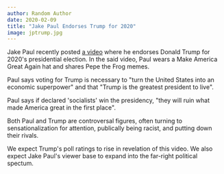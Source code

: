 ```yaml
---
author: Random Author
date: 2020-02-09
title: "Jake Paul Endorses Trump for 2020"
image: jptrump.jpg
---
```


Jake Paul recently posted [a video](https://www.youtube.com/watch?v=5tE5YUxzDYE)
where he endorses Donald Trump for 2020's presidential election. In the said
video, Paul wears a Make America Great Again hat and shares Pepe the Frog memes.

Paul says voting for Trump is necessary to "turn the United States into an
economic superpower" and that "Trump is the greatest president to live".

Paul says if declared 'socialists' win the presidency, "they will ruin what
made America great in the first place".

Both Paul and Trump are controversal figures, often turning to
sensationalization for attention, publically being racist, and putting down
their rivals.

We expect Trump's poll ratings to rise in revelation of this video. We also
expect Jake Paul's viewer base to expand into the far-right political spectum.
